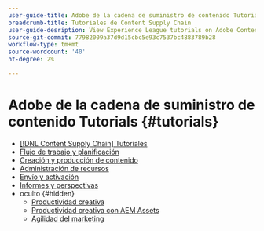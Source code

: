 ```yaml
---
user-guide-title: Adobe de la cadena de suministro de contenido Tutorials
breadcrumb-title: Tutoriales de Content Supply Chain
user-guide-desription: View Experience League tutorials on Adobe Content Supply Chain, the simplified promise of Adobe's solutions to help organizations accelerate and scale content creation, improve content engagement and ROI, and deliver the content that fuels digital engagements buyers prefer.
source-git-commit: 77982009a37d9d15cbc5e93c7537bc4883789b28
workflow-type: tm+mt
source-wordcount: '40'
ht-degree: 2%

---
```



# Adobe de la cadena de suministro de contenido Tutorials {#tutorials}

+ [[!DNL Content Supply Chain] Tutoriales](overview.md)
+ [Flujo de trabajo y planificación](workflow-and-planning.md)
+ [Creación y producción de contenido](content-creation-and-production.md)
+ [Administración de recursos](asset-management.md)
+ [Envío y activación](delivery-and-activation.md)
+ [Informes y perspectivas](reporting-and-insights.md)
+ oculto {#hidden}
   + [Productividad creativa](creative-productivity.md)
   + [Productividad creativa con AEM Assets](creative-productivity-aemassets.md)
   + [Agilidad del marketing](marketing-agility.md)